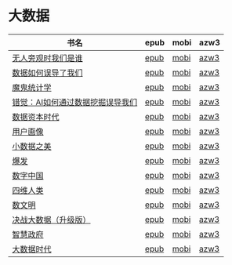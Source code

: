 # 大数据

| 书名 | epub | mobi | azw3 |
| --- | --- | --- | --- |
| [无人旁观时我们是谁](http://ct.dalanmei.com/f/31084289-771240491-e99f03) | [epub](http://ct.dalanmei.com/f/31084289-771240491-e99f03) | [mobi](http://ct.dalanmei.com/f/31084289-771228595-0b3f54) | [azw3](http://ct.dalanmei.com/f/31084289-771232492-3ddff8) |
| [数据如何误导了我们](http://ct.dalanmei.com/f/31084289-570291938-e7c554) | [epub](http://ct.dalanmei.com/f/31084289-570291938-e7c554) | [mobi](http://ct.dalanmei.com/f/31084289-570171369-d417d5) | [azw3](http://ct.dalanmei.com/f/31084289-570360591-334e0d) |
| [魔鬼统计学](http://ct.dalanmei.com/f/31084289-570251041-ea4df6) | [epub](http://ct.dalanmei.com/f/31084289-570251041-ea4df6) | [mobi](http://ct.dalanmei.com/f/31084289-569464419-928fa8) | [azw3](http://ct.dalanmei.com/f/31084289-571410935-ec8ec2) |
| [错觉：AI如何通过数据挖掘误导我们](http://ct.dalanmei.com/f/31084289-572087614-bc4300) | [epub](http://ct.dalanmei.com/f/31084289-572087614-bc4300) | [mobi](http://ct.dalanmei.com/f/31084289-571728669-376fba) | [azw3](http://ct.dalanmei.com/f/31084289-572112682-797127) |
| [数据资本时代](http://ct.dalanmei.com/f/31084289-572114041-741045) | [epub](http://ct.dalanmei.com/f/31084289-572114041-741045) | [mobi](http://ct.dalanmei.com/f/31084289-571714610-4bfc3c) | [azw3](http://ct.dalanmei.com/f/31084289-572123429-33d0cd) |
| [用户画像](http://ct.dalanmei.com/f/31084289-572115351-5e1dec) | [epub](http://ct.dalanmei.com/f/31084289-572115351-5e1dec) | [mobi](http://ct.dalanmei.com/f/31084289-571708637-914c24) | [azw3](http://ct.dalanmei.com/f/31084289-572137109-74b4f8) |
| [小数据之美](http://ct.dalanmei.com/f/31084289-572115987-ca044a) | [epub](http://ct.dalanmei.com/f/31084289-572115987-ca044a) | [mobi](http://ct.dalanmei.com/f/31084289-571683325-7b84f0) | [azw3](http://ct.dalanmei.com/f/31084289-572154140-ade244) |
| [爆发](http://ct.dalanmei.com/f/31084289-572129675-37c27a) | [epub](http://ct.dalanmei.com/f/31084289-572129675-37c27a) | [mobi](http://ct.dalanmei.com/f/31084289-571593737-c56a13) | [azw3](http://ct.dalanmei.com/f/31084289-571986399-70886f) |
| [数字中国](http://ct.dalanmei.com/f/31084289-571806364-b07f95) | [epub](http://ct.dalanmei.com/f/31084289-571806364-b07f95) | [mobi](http://ct.dalanmei.com/f/31084289-571538114-9964df) | [azw3](http://ct.dalanmei.com/f/31084289-571991674-7f035a) |
| [四维人类](http://ct.dalanmei.com/f/31084289-571816238-4f5a3d) | [epub](http://ct.dalanmei.com/f/31084289-571816238-4f5a3d) | [mobi](http://ct.dalanmei.com/f/31084289-571547578-7e6767) | [azw3](http://ct.dalanmei.com/f/31084289-572053079-37c604) |
| [数文明](http://ct.dalanmei.com/f/31084289-571844060-825039) | [epub](http://ct.dalanmei.com/f/31084289-571844060-825039) | [mobi](http://ct.dalanmei.com/f/31084289-571550273-5f9bf0) | [azw3](http://ct.dalanmei.com/f/31084289-572066510-787d6c) |
| [决战大数据（升级版）](http://ct.dalanmei.com/f/31084289-571736164-d75f8e) | [epub](http://ct.dalanmei.com/f/31084289-571736164-d75f8e) | [mobi](http://ct.dalanmei.com/f/31084289-571583206-af8f63) | [azw3](http://ct.dalanmei.com/f/31084289-571855982-b19505) |
| [智慧政府](http://ct.dalanmei.com/f/31084289-571778856-1154b7) | [epub](http://ct.dalanmei.com/f/31084289-571778856-1154b7) | [mobi](http://ct.dalanmei.com/f/31084289-571522246-490021) | [azw3](http://ct.dalanmei.com/f/31084289-571878309-75e4e8) |
| [大数据时代](http://ct.dalanmei.com/f/31084289-571782682-3c8cb9) | [epub](http://ct.dalanmei.com/f/31084289-571782682-3c8cb9) | [mobi](http://ct.dalanmei.com/f/31084289-571424079-4b9662) | [azw3](http://ct.dalanmei.com/f/31084289-571883769-fd3257) |

